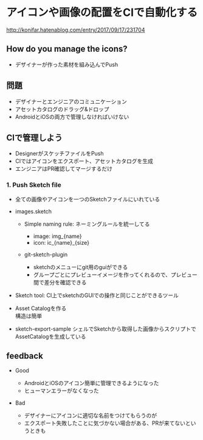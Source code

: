 # アイコンや画像の配置をCIで自動化する
http://konifar.hatenablog.com/entry/2017/09/17/231704

## How do you manage the icons?
* デザイナーが作った素材を組み込んでPush

## 問題
* デザイナーとエンジニアのコミュニケーション
* アセットカタログのドラッグ&ドロップ
* AndroidとiOSの両方で管理しなければいけない

## CIで管理しよう
* DesignerがスケッチファイルをPush
* CIではアイコンをエクスポート、アセットカタログを生成
* エンジニアはPR確認してマージするだけ

### 1. Push Sketch file
* 全ての画像やアイコンを一つのSketchファイルにいれている
* images.sketch
  * Simple naming rule: ネーミングルールを統一してる
    * image: img_{name}
    * icon: ic_{name}_{size}

  * git-sketch-plugin
    * sketchのメニューにgit用のguiができる
    * グループごとにプレビューイメージを作ってくれるので、プレビュー間で差分を確認できる
* Sketch tool:  CI上でsketchのGUIでの操作と同じことができるツール
* Asset Catalogを作る  
  構造は簡単

* sketch-export-sample
  シェルでSketchから取得した画像からスクリプトでAssetCatalogを生成している

## feedback
* Good
  * AndroidとiOSのアイコン簡単に管理できるようになった
  * ヒューマンエラーがなくなった

* Bad
  * デザイナーにアイコンに適切な名前をつけてもらうのが
  * エクスポート失敗したことに気づかない場合がある、PRが来てないというときも
